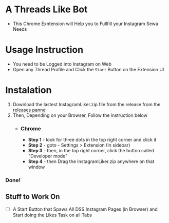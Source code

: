 # A Threads Like Bot

- This Chrome Exntension will Help you to Fullfill your Instagram Sewa Needs

# Usage Instruction

- You need to be Logged into Instagram on Web
- Open any Thread Profile and Click the `Start` Button on the Extension UI

# Instalation

1. Download the lastest InstagramLiker.zip file from the release from the [releases pannel](https://github.com/keshavWebDev-personal/InstagramLiker/releases)
2. Then, Depending on your Browser, Follow the instruction below
	- ### **Chrome**
		- **Step 1** - look for three dots in the top right corner and click it
		- **Step 2** - goto - Settings > Extension (In sidebar)
		- **Step 3** - then, in the top right corner, click the button called "Developer mode"
		- **Step 4** - then Drag the InstagramLiker.zip anywhere on that window

### Done!

## Stuff to Work On

- [ ] A Start Button that Spaws All DSS Instagram Pages (in Browser) and Start doing the Likes Task on all Tabs